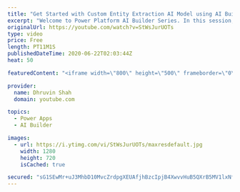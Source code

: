 ```yaml
---
title: "Get Started with Custom Entity Extraction AI Model using AI Builder | AI Builder Entity Extraction"
excerpt: "Welcome to Power Platform AI Builder Series. In this session, we will be discussing one of the important components of AI Builder which is Entity Extraction.  Entity Extraction AI model available in two forms – OOTB Entity Extraction AI Model and Custom Entity Extraction AI Model.  During this session"
originalUrl: https://youtube.com/watch?v=StWsJurUOTs
type: video
price: Free
length: PT11M1S
publishedDateTime: 2020-06-22T02:03:44Z
heat: 50

featuredContent: "<iframe width=\"800\" height=\"500\" frameborder=\"0\" src=\"https://www.youtube.com/embed/StWsJurUOTs\" allow=\"accelerometer; autoplay; encrypted-media; gyroscope; picture-in-picture\" allowfullscreen></iframe>"

provider:
  name: Dhruvin Shah
  domain: youtube.com

topics:
  - Power Apps
  - AI Builder

images:
  - url: https://i.ytimg.com/vi/StWsJurUOTs/maxresdefault.jpg
    width: 1280
    height: 720
    isCached: true

secured: "sG1SEwMr+uJ3MhbD10MvcZrdpgXEUAfjhBzcIpjB4XwvvHuB5QXrB5MV1lxNfvKnY124w5arfGlBSHUVzX1tNDGF81gKFyNEmHgk9sHX/imNBco1FTDxfo8PQR88rTONXCKxylaX9zgzHvD8nW4sk7Rifx3l/J96pzbUAgDJgrSwsF/8/dLTf/UJbDhl7lA6p8A/e+CzPWcrICC0jaGfjW580uwccdajEPcZ+dxCg5ukAf36qqAQsWdZPHxN5Ao/i4wKiJelUHQf76YY5LeVaMNgIB8AwJNHaoxGbgeJnxmLrbuOaeHgO3+l1Qp5rGzzXsHZw+hVrV2mqH/TcqASPIqjBMkayi8sgCdQnGkw1gTtL3sKoKDwr4h4dZth5jwDK/LScO3RLffiCCmJA+q2Rg==;qDmCj29REaolZ9eBBdHh3Q=="
---
```


